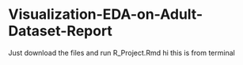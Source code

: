 # Visualization-EDA-on-Adult-Dataset-Report
Just download the files and run R_Project.Rmd
hi this is from terminal
